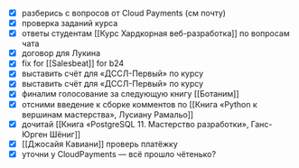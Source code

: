 - [x] разберись с вопросов от Cloud Payments (см почту)
- [x] проверка заданий курса
- [x] ответы студентам [[Курс Хардкорная веб-разработка]] по вопросам чата
- [x] договор для Лукина
- [x] fix for [[Salesbeat]] for b24
- [x] выставить счёт для «ДССЛ-Первый» по курсу
- [x] выставить счёт для «ДССЛ-Первый» по курсу
- [x] финалим голосование за следующую книгу [[Ботаним]]
- [x] отсними введение к сборке комментов по [[Книга «Python к вершинам мастерства»,  Лусиану Рамальо]]
- [x] дочитай [[Книга «PostgreSQL 11. Мастерство разработки», Ганс-Юрген Шёниг]]
- [x] [[Джосайя Кавиани]] проверь платёжку
- [x] уточни у CloudPayments — всё прошло чётенько?